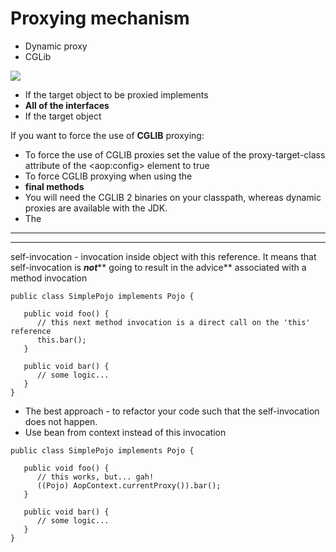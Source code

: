 # Proxying mechanism

* Dynamic proxy
* CGLib

![](https://miro.medium.com/max/1919/0\*NCwXFZjXQUlLdLWb.png)

* If the target object to be proxied implements
* **All of the interfaces**
* If the target object

If you want to force the use of **CGLIB** proxying:

* To force the use of CGLIB proxies set the value of the proxy-target-class attribute of the \<aop:config> element to true
* To force CGLIB proxying when using the
* **final methods**
* You will need the CGLIB 2 binaries on your classpath, whereas dynamic proxies are available with the JDK.
* The

***

***

self-invocation - invocation inside object with this reference. It means that self-invocation is _**not**_** going to result in the advice** associated with a method invocation

```
public class SimplePojo implements Pojo {

   public void foo() {
      // this next method invocation is a direct call on the 'this' reference
      this.bar();
   }
   
   public void bar() {
      // some logic...
   }
}
```

* The best approach - to refactor your code such that the self-invocation does not happen.
* Use bean from context instead of this invocation

```
public class SimplePojo implements Pojo {

   public void foo() {
      // this works, but... gah!
      ((Pojo) AopContext.currentProxy()).bar();
   }
   
   public void bar() {
      // some logic...
   }
}
```

